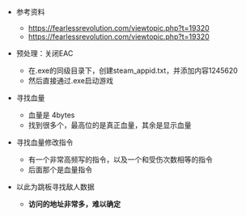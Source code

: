- 参考资料
	- https://fearlessrevolution.com/viewtopic.php?t=19320
	- https://fearlessrevolution.com/viewtopic.php?t=19320
- 预处理：关闭EAC
	- 在.exe的同级目录下，创建steam_appid.txt，并添加内容1245620
	- 然后直接通过.exe启动游戏

- 寻找血量
	- 血量是 4bytes
	- 找到很多个，最高位的是真正血量，其余是显示血量
- 寻找血量修改指令
	- 有一个非常高频写的指令，以及一个和受伤次数相等的指令
	- 后面那个是血量指令
- 以此为跳板寻找敌人数据
	- **访问的地址非常多，难以确定**
